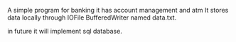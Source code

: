 A simple program for banking it has account management and atm
It stores data locally through IOFile BufferedWriter named data.txt.

in future it will implement sql database.